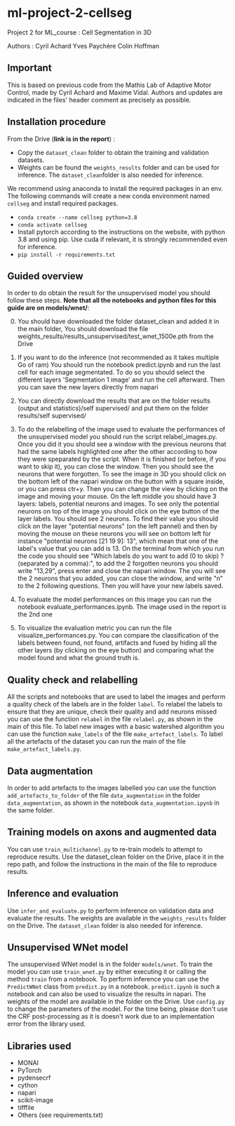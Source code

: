 # ml-project-2-cellseg
 Project 2 for ML_course : Cell Segmentation in 3D

Authors :
Cyril Achard
Yves Paychère
Colin Hoffman

## Important

This is based on previous code from the Mathis Lab of Adaptive Motor Control, made by Cyril Achard and Maxime Vidal.
Authors and updates are indicated in the files' header comment as precisely as possible.

## Installation procedure

From the Drive (**link is in the report**) :

- Copy the `dataset_clean` folder to obtain the training and validation datasets.
- Weights can be found the `weights_results` folder and can be used for inference. The `dataset_clean`folder is also needed for inference. 

We recommend using anaconda to install the required packages in an env. 
The following commands will create a new conda environment named `cellseg` and install required packages.

- `conda create --name cellseg python=3.8`
- `conda activate cellseg`
- Install pytorch according to the instructions on the website, with python 3.8 and using pip. Use cuda if relevant, it is strongly recommended even for inference.
- `pip install -r requirements.txt`

## Guided overview

In order to do obtain the result for the unsupervised model you should follow these steps. **Note that all the notebooks and python files for this guide are on models/wnet/**:

0. You should have downloaded the folder dataset_clean and added it in the main folder, You should download the file weights_results/results_unsupervised/test_wnet_1500e.pth from the Drive

1. If you want to do the inference (not recommended as it takes multiple Go of ram) You should run the notebook predict.ipynb and run the last cell for each image segmentated. To do so you should select the different layers 'Segmentation 1 image' and run the cell afterward. Then you can save the new layers directly from napari

1. You can directly download the results that are on the folder results (output and statistics)/self supervised/ and put them on the folder results/self supervised/

2. To do the relabelling of the image used to evaluate the performances of the unsupervised model you should run the script relabel_images.py. Once you did it you should see a window with the previous neurons that had the same labels highlighted one after the other according to how they were speparated by the script. When it is finished (or before, if you want to skip it), you can close the window. Then you should see the neurons that were forgotten. To see the image in 3D you should click on the bottom left of the napari window on the button with a square inside, or you can press ctr+y. Then you can change the view by clicking on the image and moving your mouse. On the left middle you should have 3 layers: labels, potential neurons and images. To see only the potential neurons on top of the image you should click on the eye button of the layer labels. You should see 2 neurons. To find their value you should click on the layer "potential neurons" (on the left pannel) and then by moving the mouse on these neurons you will see on bottom left for instance "potential neurons  [21 19 9]:  13", which mean that one of the label's value that you can add is 13. On the terminal from which you run the code you should see "Which labels do you want to add (0 to skip) ? (separated by a comma):", to add the 2 forgotten neurons you should write "13,29", press enter and close the napari window. The you will see the 2 neurons that you added, you can close the window, and write "n" to the 2 following questions. Then you will have your new labels saved.

3. To evaluate the model performances on this image you can run the notebook evaluate_performances.ipynb. The image used in the report is the 2nd one

4. To visualize the evaluation metric you can run the file visualize_performances.py. You can compare the classification of the labels between found, not found, artifacts and fused by hiding all the other layers (by clicking on the eye button) and comparing what the model found and what the ground truth is.

## Quality check and relabelling
All the scripts and notebooks that are used to label the images and perform a quality check of the labels are in the folder `label`.
To relabel the labels to ensure that they are unique, check their quality and add neurons missed you can use the function `relabel` in the file `relabel.py`, as shown in the main of this file.
To label new images with a basic watershed algorithm you can use the function `make_labels` of the file `make_artefact_labels`. To label all the artefacts of the dataset you can run the main of the file `make_artefact_labels.py`.

## Data augmentation
In order to add artefacts to the images labelled you can use the function `add_artefacts_to_folder` of the file `data_augmentation` in the folder `data_augmentation`, as shown in the notebook `data_augmentation.ipynb` in the same folder.

## Training models on axons and augmented data
You can use `train_multichannel.py` to re-train models to attempt to reproduce results. Use the dataset_clean folder on the Drive, place it in the repo path, and follow the instructions in the main of the file to reproduce results.

## Inference and evaluation
Use `infer_and_evaluate.py` to perform inference on validation data and evaluate the results. The weights are available in the `weights_results` folder on the Drive. The `dataset_clean` folder is also needed for inference.

## Unsupervised WNet model
The unsupervised WNet model is in the folder `models/wnet`. To train the model you can use `train_wnet.py` by either executing it or calling the method `train` from a notebook. 
To perform inference you can use the `PredictWNet` class from `predict.py` in a notebook. `predict.ipynb` is such a notebook and can also be used to visualize the results in napari. The weights of the model are available in the folder on the Drive. Use `config.py` to change the parameters of the model. For the time being, please don't use the CRF post-processing as it is doesn't work due to an implementation error from the library used.
 
## Libraries used
- MONAI
- PyTorch
- pydensecrf
- cython
- napari
- scikit-image
- tifffile
- Others (see requirements.txt)
